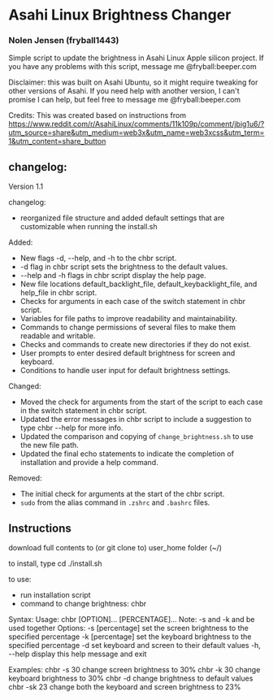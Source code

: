 # Asahi Linux Brightness Changer
### Nolen Jensen (fryball1443)
Simple script to update the brightness in Asahi Linux Apple silicon project.
If you have any problems with this script, message me @fryball:beeper.com

Disclaimer:
this was built on Asahi Ubuntu, so it might require tweaking for other versions of Asahi.
If you need help with another version, I can't promise I can help, but feel free to message me @fryball:beeper.com

Credits:
This was created based on instructions from https://www.reddit.com/r/AsahiLinux/comments/11k109p/comment/jbig1u6/?utm_source=share&utm_medium=web3x&utm_name=web3xcss&utm_term=1&utm_content=share_button


## changelog:
Version 1.1

changelog:
- reorganized file structure and added default settings that are customizable when running the install.sh

Added:
- New flags -d, --help, and -h to the chbr script.
- -d flag in chbr script sets the brightness to the default values.
- --help and -h flags in chbr script display the help page.
- New file locations default_backlight_file, default_keybacklight_file, and help_file in chbr script.
- Checks for arguments in each case of the switch statement in chbr script.
- Variables for file paths to improve readability and maintainability.
- Commands to change permissions of several files to make them readable and writable.
- Checks and commands to create new directories if they do not exist.
- User prompts to enter desired default brightness for screen and keyboard.
- Conditions to handle user input for default brightness settings.

Changed:
- Moved the check for arguments from the start of the script to each case in the switch statement in chbr script.
- Updated the error messages in chbr script to include a suggestion to type chbr --help for more info.
- Updated the comparison and copying of `change_brightness.sh` to use the new file path.
- Updated the final echo statements to indicate the completion of installation and provide a help command.

Removed:
- The initial check for arguments at the start of the chbr script.
- `sudo` from the alias command in `.zshrc` and `.bashrc` files.

## Instructions
download full contents to (or git clone to) user_home folder (~/)

to install, type cd ./install.sh

to use:
- run installation script
- command to change brightness: chbr

Syntax:
Usage: chbr [OPTION]... [PERCENTAGE]...
Note: -s and -k and be used together
 Options:
  -s [percentage]  set the screen brightness to the specified percentage
  -k [percentage]  set the keyboard brightness to the specified percentage
  -d               set keyboard and screen to their default values
  -h, --help       display this help message and exit

Examples:
  chbr -s 30       change screen brightness to 30%
  chbr -k 30       change keyboard brightness to 30%
  chbr -d          change brightness to default values
  chbr -sk 23      change both the keyboard and screen brightness to 23%